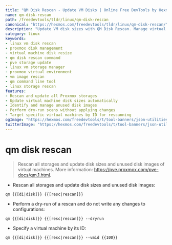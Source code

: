 ```yaml
---
title: "QM Disk Rescan - Update VM Disks | Online Free DevTools by Hexmos"
name: qm-disk-rescan
path: /freedevtools/tldr/linux/qm-disk-rescan
canonical: "https://hexmos.com/freedevtools/tldr/linux/qm-disk-rescan/"
description: "Update VM disk sizes with QM Disk Rescan. Manage virtual machine storage and disk images effectively on Linux. Free online tool, no registration required."
category: linux
keywords:
- linux vm disk rescan
- proxmox disk management
- virtual machine disk resize
- qm disk rescan command
- pve storage update
- linux vm storage manager
- proxmox virtual environment
- vm image rescan
- qm command line tool
- linux storage rescan
features:
- Rescan and update all Proxmox storages
- Update virtual machine disk sizes automatically
- Identify and manage unused disk images
- Perform dry-run scans without applying changes
- Target specific virtual machines by ID for rescanning
ogImage: "https://hexmos.com/freedevtools/t/tool-banners/json-utilities-banner.png"
twitterImage: "https://hexmos.com/freedevtools/t/tool-banners/json-utilities-banner.png"
---
```


# qm disk rescan

> Rescan all storages and update disk sizes and unused disk images of virtual machines.
> More information: <https://pve.proxmox.com/pve-docs/qm.1.html>.

- Rescan all storages and update disk sizes and unused disk images:

`qm {{[di|disk]}} {{[resc|rescan]}}`

- Perform a dry-run of a rescan and do not write any changes to configurations:

`qm {{[di|disk]}} {{[resc|rescan]}} --dryrun`

- Specify a virtual machine by its ID:

`qm {{[di|disk]}} {{[resc|rescan]}} --vmid {{100}}`

